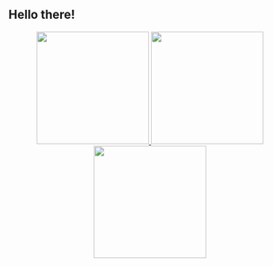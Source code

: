 ## Hello there!

<div align="center">
  <a href="https://github.com/poppywar">
  <img height="200em" src="https://github-readme-stats.vercel.app/api?username=poppywar&show_icons=true&theme=dracula&include_all_commits=true&count_private=true"/>
  <a href="https://github.com/poppywar">
    <img height="200em" src="https://github-readme-stats.vercel.app/api/top-langs/?username=poppywar&show_icons=true&theme=dracula&include_all_commits=true&count_private=true"/>

<div align="center">
  <a href="https://github.com/poppywar">
    <img height="200em" src="https://github.com/poppywar/poppywar/blob/output/github-contribution-grid-snake.svg"/>
</div>
 

